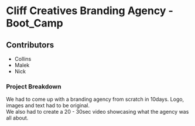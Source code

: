 # **Cliff Creatives Branding Agency - Boot_Camp**
## Contributors
- Collins
- Malek
- Nick
### Project Breakdown
We had to come up with a branding agency from scratch in 10days. Logo, images and text had to be original.<br>We also had to create a 20 - 30sec video showcasing what the agency was all about.
